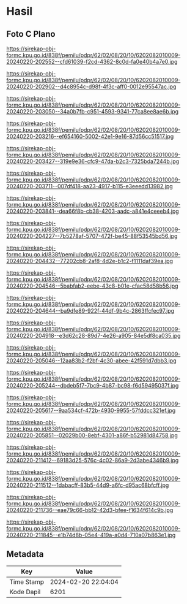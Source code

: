 # Hasil

## Foto C Plano

https://sirekap-obj-formc.kpu.go.id/838f/pemilu/pdpr/62/02/08/20/10/6202082010009-20240220-202552--cfd61039-f2cd-4362-8c0d-fa0e40b4a7e0.jpg

https://sirekap-obj-formc.kpu.go.id/838f/pemilu/pdpr/62/02/08/20/10/6202082010009-20240220-202902--d4c8954c-d98f-4f3c-aff0-0012e95547ac.jpg

https://sirekap-obj-formc.kpu.go.id/838f/pemilu/pdpr/62/02/08/20/10/6202082010009-20240220-203050--34a0b7fb-c951-4593-9341-77ca8ee8ae6b.jpg

https://sirekap-obj-formc.kpu.go.id/838f/pemilu/pdpr/62/02/08/20/10/6202082010009-20240220-203216--ef654160-5002-42e1-9e16-87d56cc51517.jpg

https://sirekap-obj-formc.kpu.go.id/838f/pemilu/pdpr/62/02/08/20/10/6202082010009-20240220-203427--319e9e36-cfc9-47da-b2c3-7325bda7244b.jpg

https://sirekap-obj-formc.kpu.go.id/838f/pemilu/pdpr/62/02/08/20/10/6202082010009-20240220-203711--007df418-aa23-4917-b115-e3eeedd13982.jpg

https://sirekap-obj-formc.kpu.go.id/838f/pemilu/pdpr/62/02/08/20/10/6202082010009-20240220-203841--dea66f8b-cb38-4203-aadc-a841e4ceeeb4.jpg

https://sirekap-obj-formc.kpu.go.id/838f/pemilu/pdpr/62/02/08/20/10/6202082010009-20240220-204227--7b5278af-5707-472f-be45-88f53545bd56.jpg

https://sirekap-obj-formc.kpu.go.id/838f/pemilu/pdpr/62/02/08/20/10/6202082010009-20240220-204432--77202cb8-2af8-4d2e-b1c2-f1111daf39ea.jpg

https://sirekap-obj-formc.kpu.go.id/838f/pemilu/pdpr/62/02/08/20/10/6202082010009-20240220-204546--5babfab2-eebe-43c8-b01e-cfac58d58b56.jpg

https://sirekap-obj-formc.kpu.go.id/838f/pemilu/pdpr/62/02/08/20/10/6202082010009-20240220-204644--ba9dfe89-922f-44df-9b4c-2863ffcfec97.jpg

https://sirekap-obj-formc.kpu.go.id/838f/pemilu/pdpr/62/02/08/20/10/6202082010009-20240220-204918--e3d62c28-89d7-4e26-a905-84e5df8ca035.jpg

https://sirekap-obj-formc.kpu.go.id/838f/pemilu/pdpr/62/02/08/20/10/6202082010009-20240220-205046--12aa83b2-f2bf-4c30-abee-42f591d7dbb3.jpg

https://sirekap-obj-formc.kpu.go.id/838f/pemilu/pdpr/62/02/08/20/10/6202082010009-20240220-205244--dbdeb5f7-7bc9-4b87-bc98-f6d59495037f.jpg

https://sirekap-obj-formc.kpu.go.id/838f/pemilu/pdpr/62/02/08/20/10/6202082010009-20240220-205617--9aa534cf-472b-4930-9955-57fddcc321ef.jpg

https://sirekap-obj-formc.kpu.go.id/838f/pemilu/pdpr/62/02/08/20/10/6202082010009-20240220-205851--02029b00-8ebf-4301-a86f-b52981d84758.jpg

https://sirekap-obj-formc.kpu.go.id/838f/pemilu/pdpr/62/02/08/20/10/6202082010009-20240220-211412--69183d25-576c-4c02-86a9-2d3abe4346b9.jpg

https://sirekap-obj-formc.kpu.go.id/838f/pemilu/pdpr/62/02/08/20/10/6202082010009-20240220-211512--1dabacff-83b5-44d9-a6fc-d95ac68bfcff.jpg

https://sirekap-obj-formc.kpu.go.id/838f/pemilu/pdpr/62/02/08/20/10/6202082010009-20240220-211736--eae79c66-bb12-42d3-bfee-f1634f614c9b.jpg

https://sirekap-obj-formc.kpu.go.id/838f/pemilu/pdpr/62/02/08/20/10/6202082010009-20240220-211845--e1b74d8b-05e4-419a-a0d4-710a07b863e1.jpg


## Metadata

| Key        | Value               |
| ---------- | ------------------- |
| Time Stamp | 2024-02-20 22:04:04 |
| Kode Dapil | 6201                |



